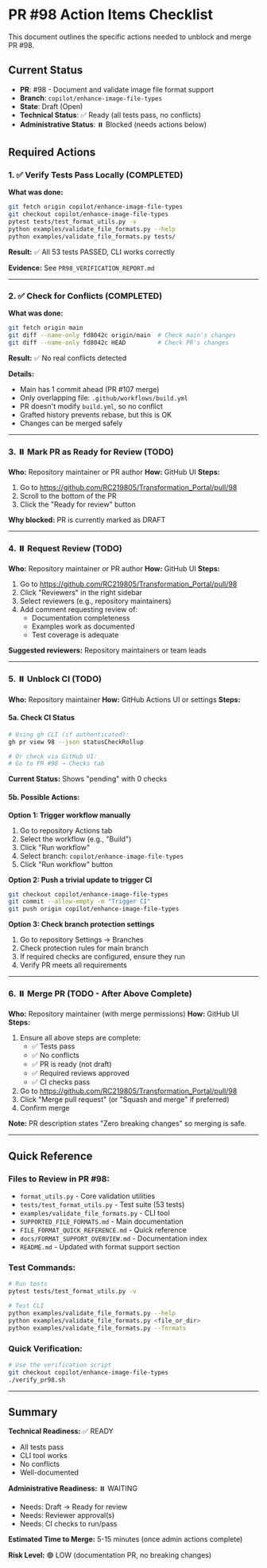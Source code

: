 # PR #98 Action Items Checklist

This document outlines the specific actions needed to unblock and merge PR #98.

## Current Status

- **PR**: #98 - Document and validate image file format support
- **Branch**: `copilot/enhance-image-file-types`
- **State**: Draft (Open)
- **Technical Status**: ✅ Ready (all tests pass, no conflicts)
- **Administrative Status**: ⏸️ Blocked (needs actions below)

## Required Actions

### 1. ✅ Verify Tests Pass Locally (COMPLETED)

**What was done:**
```bash
git fetch origin copilot/enhance-image-file-types
git checkout copilot/enhance-image-file-types
pytest tests/test_format_utils.py -v
python examples/validate_file_formats.py --help
python examples/validate_file_formats.py tests/
```

**Result:** ✅ All 53 tests PASSED, CLI works correctly

**Evidence:** See `PR98_VERIFICATION_REPORT.md`

---

### 2. ✅ Check for Conflicts (COMPLETED)

**What was done:**
```bash
git fetch origin main
git diff --name-only fd8042c origin/main  # Check main's changes
git diff --name-only fd8042c HEAD         # Check PR's changes
```

**Result:** ✅ No real conflicts detected

**Details:**
- Main has 1 commit ahead (PR #107 merge)
- Only overlapping file: `.github/workflows/build.yml`
- PR doesn't modify `build.yml`, so no conflict
- Grafted history prevents rebase, but this is OK
- Changes can be merged safely

---

### 3. ⏸️ Mark PR as Ready for Review (TODO)

**Who:** Repository maintainer or PR author
**How:** GitHub UI
**Steps:**
1. Go to https://github.com/RC219805/Transformation_Portal/pull/98
2. Scroll to the bottom of the PR
3. Click the "Ready for review" button

**Why blocked:** PR is currently marked as DRAFT

---

### 4. ⏸️ Request Review (TODO)

**Who:** Repository maintainer or PR author
**How:** GitHub UI
**Steps:**
1. Go to https://github.com/RC219805/Transformation_Portal/pull/98
2. Click "Reviewers" in the right sidebar
3. Select reviewers (e.g., repository maintainers)
4. Add comment requesting review of:
   - Documentation completeness
   - Examples work as documented
   - Test coverage is adequate

**Suggested reviewers:** Repository maintainers or team leads

---

### 5. ⏸️ Unblock CI (TODO)

**Who:** Repository maintainer
**How:** GitHub Actions UI or settings
**Steps:**

#### 5a. Check CI Status
```bash
# Using gh CLI (if authenticated):
gh pr view 98 --json statusCheckRollup

# Or check via GitHub UI:
# Go to PR #98 → Checks tab
```

**Current Status:** Shows "pending" with 0 checks

#### 5b. Possible Actions:

**Option 1: Trigger workflow manually**
1. Go to repository Actions tab
2. Select the workflow (e.g., "Build")
3. Click "Run workflow"
4. Select branch: `copilot/enhance-image-file-types`
5. Click "Run workflow" button

**Option 2: Push a trivial update to trigger CI**
```bash
git checkout copilot/enhance-image-file-types
git commit --allow-empty -m "Trigger CI"
git push origin copilot/enhance-image-file-types
```

**Option 3: Check branch protection settings**
1. Go to repository Settings → Branches
2. Check protection rules for main branch
3. If required checks are configured, ensure they run
4. Verify PR meets all requirements

---

### 6. ⏸️ Merge PR (TODO - After Above Complete)

**Who:** Repository maintainer (with merge permissions)
**How:** GitHub UI
**Steps:**
1. Ensure all above steps are complete:
   - ✅ Tests pass
   - ✅ No conflicts
   - ✅ PR is ready (not draft)
   - ✅ Required reviews approved
   - ✅ CI checks pass
2. Go to https://github.com/RC219805/Transformation_Portal/pull/98
3. Click "Merge pull request" (or "Squash and merge" if preferred)
4. Confirm merge

**Note:** PR description states "Zero breaking changes" so merging is safe.

---

## Quick Reference

### Files to Review in PR #98:
- `format_utils.py` - Core validation utilities
- `tests/test_format_utils.py` - Test suite (53 tests)
- `examples/validate_file_formats.py` - CLI tool
- `SUPPORTED_FILE_FORMATS.md` - Main documentation
- `FILE_FORMAT_QUICK_REFERENCE.md` - Quick reference
- `docs/FORMAT_SUPPORT_OVERVIEW.md` - Documentation index
- `README.md` - Updated with format support section

### Test Commands:
```bash
# Run tests
pytest tests/test_format_utils.py -v

# Test CLI
python examples/validate_file_formats.py --help
python examples/validate_file_formats.py <file_or_dir>
python examples/validate_file_formats.py --formats
```

### Quick Verification:
```bash
# Use the verification script
git checkout copilot/enhance-image-file-types
./verify_pr98.sh
```

---

## Summary

**Technical Readiness:** ✅ READY
- All tests pass
- CLI tool works
- No conflicts
- Well-documented

**Administrative Readiness:** ⏸️ WAITING
- Needs: Draft → Ready for review
- Needs: Reviewer approval(s)
- Needs: CI checks to run/pass

**Estimated Time to Merge:** 5-15 minutes (once admin actions complete)

**Risk Level:** 🟢 LOW (documentation PR, no breaking changes)
